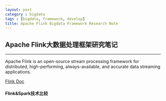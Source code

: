```yaml
---
layout: post
category : bigdata
tags : [bigdata, framework, develop]
title: Apache Flink Bigdata Framework Research Note
---
```


## Apache Flink大数据处理框架研究笔记
-------------------------------------------

Apache Flink is an open-source stream processing framework for distributed, high-performing, always-available, and accurate data streaming applications.


[Flink Doc](https://ci.apache.org/projects/flink/flink-docs-release-1.5/)


#### Flink&Spark技术比较